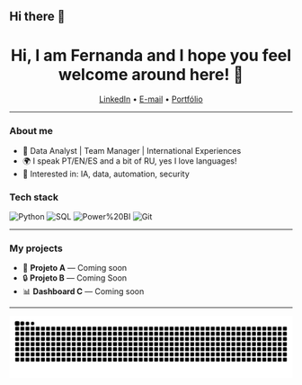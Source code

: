 ## Hi there 👋

<!-- Banner opcional -->
<!-- ![Banner](https://link-da-sua-imagem.jpg) -->

<h1 align="center">Hi, I am Fernanda and I hope you feel welcome around here! 👋</h1>

<p align="center">
  <a href="[https://www.linkedin.com/in/seu-link](https://www.linkedin.com/in/fernandamatosxx/)">LinkedIn</a> •
  <a href="mailto:fernandamathos@gmail.com">E-mail</a> •
  <a href="https://github.com/<fmmatosx>?tab=repositories">Portfólio</a>
</p>

---

### About me
- 🧠 Data Analyst | Team Manager | International Experiences  
- 🌍 I speak PT/EN/ES and a bit of RU, yes I love languages!
- 🎯 Interested in: IA, data, automation, security

### Tech stack
![Python](https://img.shields.io/badge/Python-3776AB?style=flat&logo=python&logoColor=white)
![SQL](https://img.shields.io/badge/SQL-336791?style=flat&logo=postgresql&logoColor=white)
![Power%20BI](https://img.shields.io/badge/Power%20BI-F2C811?style=flat&logo=powerbi&logoColor=black)
![Git](https://img.shields.io/badge/Git-F05033?style=flat&logo=git&logoColor=white)


---

### My projects
- 🔧 **Projeto A** — Coming soon
- 🔒 **Projeto B** — Coming Soon
- 📊 **Dashboard C** — Coming soon

---




<!-- Estes arquivos serão gerados na seção seguinte (GitHub Actions) -->
<picture>
  <source media="(prefers-color-scheme: dark)" srcset="https://raw.githubusercontent.com/fmmatosx/fmmatosx/output/github-snake-dark.svg" />
<img alt="github-snake" src="https://raw.githubusercontent.com/fmmatosx/fmmatosx/output/github-snake.svg" />
</picture>
<!--
**fmmatosx/fmmatosx** is a ✨ _special_ ✨ repository because its `README.md` (this file) appears on your GitHub profile.


